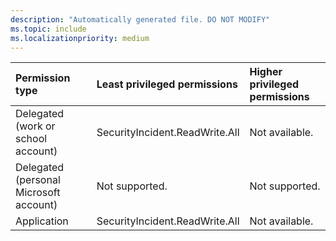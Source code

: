 ```yaml
---
description: "Automatically generated file. DO NOT MODIFY"
ms.topic: include
ms.localizationpriority: medium
---
```


|Permission type|Least privileged permissions|Higher privileged permissions|
|:---|:---|:---|
|Delegated (work or school account)|SecurityIncident.ReadWrite.All|Not available.|
|Delegated (personal Microsoft account)|Not supported.|Not supported.|
|Application|SecurityIncident.ReadWrite.All|Not available.|

